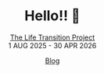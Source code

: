 <div align="center">

# Hello!! 👋


[The Life Transition Project](https://github.com/hongkim25/TLTP)  
1 AUG 2025 - 30 APR 2026

[Blog](https://hongkim25.hashnode.dev)

</div>
